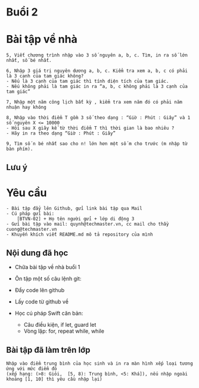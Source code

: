 # Buổi 2

# Bài tập về nhà
    5, Viết chương trình nhập vào 3 số nguyên a, b, c. Tìm, in ra số lớn nhất, số bé nhất.

    6, Nhập 3 giá trị nguyên dương a, b, c. Kiểm tra xem a, b, c có phải là 3 cạnh của tam giác không?
    - Nếu là 3 cạnh của tam giác thì tính diện tích của tam giác.
    - Nếu không phải là tam giác in ra “a, b, c không phải là 3 cạnh của tam giác”

    7, Nhập một năm công lịch bất kỳ , kiểm tra xem năm đó có phải năm nhuận hay không

    8, Nhập vào thời điểm T gồm 3 số theo dạng : “Giờ : Phút : Giây” và 1 số nguyên X <= 10000
    - Hỏi sau X giây kể từ thời điểm T thì thời gian là bao nhiêu ?
    - Hãy in ra theo dạng “Giờ : Phút : Giây”

    9, Tìm số n bé nhất sao cho n! lớn hơn một số m cho trước (m nhập từ bàn phím).
    
## Lưu ý

# Yêu cầu
    - Bài tập đẩy lên Github, gửi link bài tập qua Mail
    - Cú pháp gửi bài:
        [BTVN-02] + Họ tên người gửi + lớp di động 3
    - Gửi bài tập vào mail: quynh@techmaster.vn, cc mail cho thầy cuong@techmaster.vn
    - Khuyến khích viết README.md mô tả repository của mình

## Nội dung đã học
- Chữa bài tập về nhà buổi 1
- Ôn tập một số câu lệnh git: 
 - Đẩy code lên github
 - Lấy code từ github về
    
- Học cú pháp Swift căn bản:
    - Câu điều kiện, if let, guard let
    - Vòng lặp: for, repeat while, while

## Bài tập đã làm trên lớp
    Nhập vào điểm trung bình của học sinh và in ra màn hình xếp loại tương ứng với mức điểm đó 
    (xếp hạng: (>8: Giỏi,  [5, 8): Trung bình, <5: Khá]), nếu nhập ngoài khoảng [1, 10] thì yêu cầu nhập lại)
    

